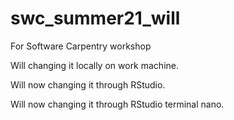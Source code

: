 # swc_summer21_will
For Software Carpentry workshop

Will changing it locally on work machine.

Will now changing it through RStudio.

Will now changing it through RStudio terminal nano.

